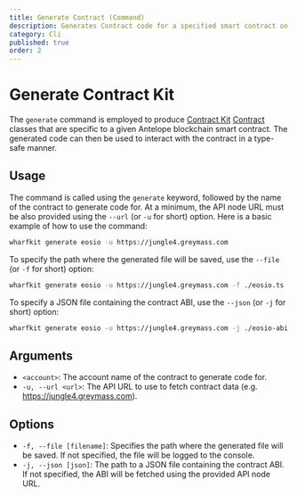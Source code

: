 ```yaml
---
title: Generate Contract (Command)
description: Generates Contract code for a specified smart contract on the Antelope blockchain.
category: Cli
published: true
order: 2
---
```


# Generate Contract Kit

The `generate` command is employed to produce [Contract Kit](/docs/contract-kit) [Contract](/docs/contract-kit/contract) classes that are specific to a given Antelope blockchain smart contract. The generated code can then be used to interact with the contract in a type-safe manner.

## Usage

The command is called using the `generate` keyword, followed by the name of the contract to generate code for. At a minimum, the API node URL must be also provided using the `--url` (or `-u` for short) option. Here is a basic example of how to use the command:

```bash
wharfkit generate eosio -u https://jungle4.greymass.com
```

To specify the path where the generated file will be saved, use the `--file` (or `-f` for short) option:

```bash
wharfkit generate eosio -u https://jungle4.greymass.com -f ./eosio.ts
```

To specify a JSON file containing the contract ABI, use the `--json` (or `-j` for short) option:

```bash
wharfkit generate eosio -u https://jungle4.greymass.com -j ./eosio-abi.json
```

## Arguments

- `<account>`: The account name of the contract to generate code for.
- `-u, --url <url>`: The API URL to use to fetch contract data (e.g. https://jungle4.greymass.com).

## Options

- `-f, --file [filename]`: Specifies the path where the generated file will be saved. If not specified, the file will be logged to the console.
- `-j, --json [json]`: The path to a JSON file containing the contract ABI. If not specified, the ABI will be fetched using the provided API node URL.
